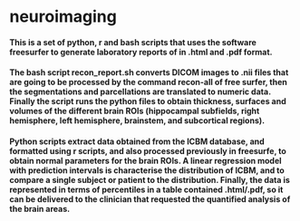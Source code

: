 # neuroimaging

#### This is a set of python, r and bash scripts that uses the software freesurfer to generate laboratory reports of in .html and .pdf format.

#### The bash script recon_report.sh converts DICOM images to .nii files that are going to be processed by the command recon-all of free surfer, then the segmentations and parcellations are translated to numeric data. Finally the script runs the python files to obtain thickness, surfaces and volumes of the different brain ROIs (hippocampal subfields, right hemisphere, left hemisphere, brainstem, and subcortical regions).

#### Python scripts extract data obtained from the ICBM database, and formatted using r scripts, and also processed previously in freesurfe, to obtain normal parameters for the brain ROIs. A linear regression model with prediction intervals is characterise the distribution of ICBM, and to compare a single subject or patient to the distribution. Finally, the data is represented in terms of percentiles in a table contained .html/.pdf, so it can be delivered to the clinician that requested the quantified analysis of the brain areas.
   
